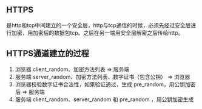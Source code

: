 ## HTTPS
是http和tcp中间建立的一个安全层，http与tcp通信的时候，必须先经过安全层进行加密，用加密后的数据包tcp。之后在另一端用安全层解密之后传给http。

## HTTPS通道建立的过程
1. 浏览器 client_random、加密方法列表 => 服务端
2. 服务端 server_random、加密方法列表、数字证书（包含公钥） => 浏览器
3. 浏览器校验数字证书合法性，如果验证通过，生成 pre_random，用公钥加密后 => 服务端
4. 服务端 client_random、server_random 和 pre_random ，用公钥加密生成